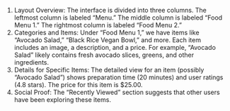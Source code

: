 1. Layout Overview:
The interface is divided into three columns.
The leftmost column is labeled “Menu.”
The middle column is labeled “Food Menu 1.”
The rightmost column is labeled “Food Menu 2.”
2. Categories and Items:
Under “Food Menu 1,” we have items like “Avocado Salad,” “Black Rice Vegan Bowl,” and more.
Each item includes an image, a description, and a price.
For example, “Avocado Salad” likely contains fresh avocado slices, greens, and other ingredients.
3. Details for Specific Items:
The detailed view for an item (possibly “Avocado Salad”) shows preparation time (20 minutes) and user ratings (4.8 stars).
The price for this item is $25.00.
4. Social Proof:
The “Recently Viewed” section suggests that other users have been exploring these items.
